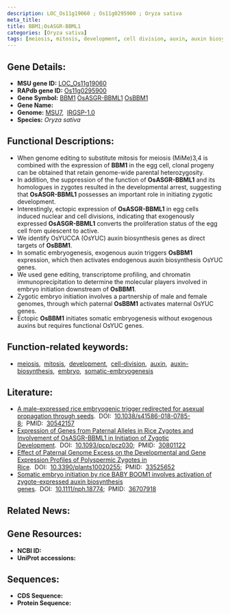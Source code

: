 ```yaml
---
description: LOC_Os11g19060 ; Os11g0295900 ; Oryza sativa
meta_title:
title: BBM1;OsASGR-BBML1
categories: [Oryza sativa]
tags: [meiosis, mitosis, development, cell division, auxin, auxin biosynthesis, embryo, somatic embryogenesis]
---
```


## Gene Details:
- **MSU gene ID:** [LOC_Os11g19060](http://rice.uga.edu/cgi-bin/ORF_infopage.cgi?orf=LOC_Os11g19060)  
- **RAPdb gene ID:** [Os11g0295900](https://rapdb.dna.affrc.go.jp/locus/?name=Os11g0295900)  
- **Gene Symbol:** <u>BBM1</u>&nbsp;<u>OsASGR-BBML1</u>&nbsp;<u>OsBBM1</u>
- **Gene Name:**
- **Genome:**  [MSU7](http://rice.uga.edu/),&nbsp;&nbsp;[IRGSP-1.0](https://rapdb.dna.affrc.go.jp/download/irgsp1.html)
- **Species:** *Oryza sativa*

## Functional Descriptions:
   - When genome editing to substitute mitosis for meiosis (MiMe)3,4 is combined with the expression of **BBM1** in the egg cell, clonal progeny can be obtained that retain genome-wide parental heterozygosity.
   - In addition, the suppression of the function of **OsASGR-BBML1** and its homologues in zygotes resulted in the developmental arrest, suggesting that **OsASGR-BBML1** possesses an important role in initiating zygotic development.
   - Interestingly, ectopic expression of **OsASGR-BBML1** in egg cells induced nuclear and cell divisions, indicating that exogenously expressed **OsASGR-BBML1** converts the proliferation status of the egg cell from quiescent to active.
   - We identify OsYUCCA (OsYUC) auxin biosynthesis genes as direct targets of **OsBBM1**.
   - In somatic embryogenesis, exogenous auxin triggers **OsBBM1** expression, which then activates endogenous auxin biosynthesis OsYUC genes.
   - We used gene editing, transcriptome profiling, and chromatin immunoprecipitation to determine the molecular players involved in embryo initiation downstream of **OsBBM1**.
   - Zygotic embryo initiation involves a partnership of male and female genomes, through which paternal **OsBBM1** activates maternal OsYUC genes.
   - Ectopic **OsBBM1** initiates somatic embryogenesis without exogenous auxins but requires functional OsYUC genes.

## Function-related keywords:
   - [meiosis](/tags/meiosis/),&nbsp;&nbsp;[mitosis](/tags/mitosis/),&nbsp;&nbsp;[development](/tags/development/),&nbsp;&nbsp;[cell-division](/tags/cell-division/),&nbsp;&nbsp;[auxin](/tags/auxin/),&nbsp;&nbsp;[auxin-biosynthesis](/tags/auxin-biosynthesis/),&nbsp;&nbsp;[embryo](/tags/embryo/),&nbsp;&nbsp;[somatic-embryogenesis](/tags/somatic-embryogenesis/)

## Literature:
   - [A male-expressed rice embryogenic trigger redirected for asexual propagation through seeds](https://www.doi.org/10.1038/s41586-018-0785-8).&nbsp;&nbsp;DOI:&nbsp;&nbsp;[10.1038/s41586-018-0785-8](https://www.doi.org/10.1038/s41586-018-0785-8);&nbsp;&nbsp;PMID:&nbsp;&nbsp;[30542157](https://pubmed.ncbi.nlm.nih.gov/30542157/)
   - [Expression of Genes from Paternal Alleles in Rice Zygotes and Involvement of OsASGR-BBML1 in Initiation of Zygotic Development](https://www.doi.org/10.1093/pcp/pcz030).&nbsp;&nbsp;DOI:&nbsp;&nbsp;[10.1093/pcp/pcz030](https://www.doi.org/10.1093/pcp/pcz030);&nbsp;&nbsp;PMID:&nbsp;&nbsp;[30801122](https://pubmed.ncbi.nlm.nih.gov/30801122/)
   - [Effect of Paternal Genome Excess on the Developmental and Gene Expression Profiles of Polyspermic Zygotes in Rice](https://www.doi.org/10.3390/plants10020255).&nbsp;&nbsp;DOI:&nbsp;&nbsp;[10.3390/plants10020255](https://www.doi.org/10.3390/plants10020255);&nbsp;&nbsp;PMID:&nbsp;&nbsp;[33525652](https://pubmed.ncbi.nlm.nih.gov/33525652/)
   - [Somatic embryo initiation by rice BABY BOOM1 involves activation of zygote-expressed auxin biosynthesis genes](https://www.doi.org/10.1111/nph.18774).&nbsp;&nbsp;DOI:&nbsp;&nbsp;[10.1111/nph.18774](https://www.doi.org/10.1111/nph.18774);&nbsp;&nbsp;PMID:&nbsp;&nbsp;[36707918](https://pubmed.ncbi.nlm.nih.gov/36707918/)

## Related News:

## Gene Resources:
- **NCBI ID:**  []()
- **UniProt accessions:** [](https://www.uniprot.org/uniprotkb//entry)

## Sequences:
- **CDS Sequence:**
- **Protein Sequence:**
